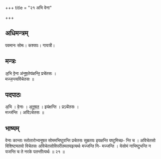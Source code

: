 +++
title = "२१ अभि वेना"

+++
## अधिमन्त्रम्
पवमानः सोमः। कश्यपः। गायत्री।

## मन्त्रः
अ॒भि वे॒ना अ॑नूष॒तेय॑क्षन्ति॒ प्रचे॑तसः ।  
मज्ज॒न्त्यवि॑चेतसः ॥

## पदपाठः
अ॒भि । वे॒नाः । अ॒नू॒ष॒त॒ । इय॑क्षन्ति । प्रऽचे॑तसः ।  
मज्ज॑न्ति । अवि॑ऽचेतसः ॥

## भाष्यम्
वेनाः कान्ताः स्तोतारोभ्यनूषत सोममभिष्टुवन्ति प्रचेतसः सुम्रतयः इयक्षन्ति यष्टुमिच्छ- न्ति च । अविचेतसो विशिष्टमतयो विचेतसः अविचेतसोविपरीतमतयइत्यर्थः मज्जन्ति नि- मज्जन्ति । येसोमं नाभिष्टुभन्ति न यजन्ति च ते नरके पतन्तीत्यर्थः ॥ २१ ॥